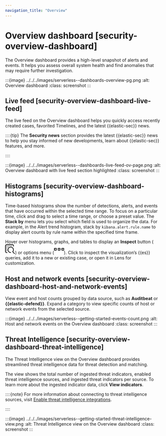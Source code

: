 ```yaml
---
navigation_title: "Overview"
---
```


# Overview dashboard [security-overview-dashboard]


The Overview dashboard provides a high-level snapshot of alerts and events. It helps you assess overall system health and find anomalies that may require further investigation.

:::{image} ../../../images/serverless--dashboards-overview-pg.png
:alt: Overview dashboard
:class: screenshot
:::


## Live feed [security-overview-dashboard-live-feed]

The live feed on the Overview dashboard helps you quickly access recently created cases, favorited Timelines, and the latest {{elastic-sec}} news.

::::{tip}
The **Security news** section provides the latest {{elastic-sec}} news to help you stay informed of new developments, learn about {{elastic-sec}} features, and more.

::::


:::{image} ../../../images/serverless--dashboards-live-feed-ov-page.png
:alt: Overview dashboard with live feed section highlighted
:class: screenshot
:::


## Histograms [security-overview-dashboard-histograms]

Time-based histograms show the number of detections, alerts, and events that have occurred within the selected time range. To focus on a particular time, click and drag to select a time range, or choose a preset value. The **Stack by** menu lets you select which field is used to organize the data. For example, in the Alert trend histogram, stack by `kibana.alert.rule.name` to display alert counts by rule name within the specified time frame.

Hover over histograms, graphs, and tables to display an **Inspect** button (![Inspect](../../../images/serverless-inspect.svg "")) or options menu (![More actions](../../../images/serverless-boxesHorizontal.svg "")). Click to inspect the visualization’s {{es}} queries, add it to a new or existing case, or open it in Lens for customization.


## Host and network events [security-overview-dashboard-host-and-network-events]

View event and host counts grouped by data source, such as **Auditbeat** or **{{elastic-defend}}**. Expand a category to view specific counts of host or network events from the selected source.

:::{image} ../../../images/serverless--getting-started-events-count.png
:alt: Host and network events on the Overview dashboard
:class: screenshot
:::


## Threat Intelligence [security-overview-dashboard-threat-intelligence]

The Threat Intelligence view on the Overview dashboard provides streamlined threat intelligence data for threat detection and matching.

The view shows the total number of ingested threat indicators, enabled threat intelligence sources, and ingested threat indicators per source. To learn more about the ingested indicator data, click **View indicators**.

::::{note}
For more information about connecting to threat intelligence sources, visit [Enable threat intelligence integrations](../../../solutions/security/get-started/enable-threat-intelligence-integrations.md).

::::


:::{image} ../../../images/serverless--getting-started-threat-intelligence-view.png
:alt: Threat Intelligence view on the Overview dashboard
:class: screenshot
:::
